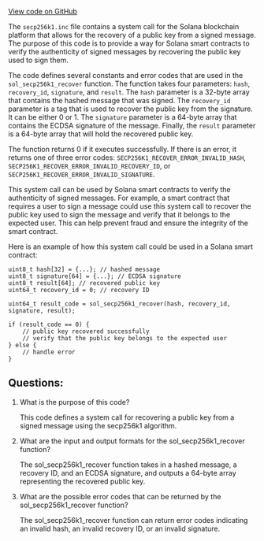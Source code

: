 [View code on GitHub](https://github.com/solana-labs/solana/blob/master/sdk/bpf/c/inc/sol/inc/secp256k1.inc)

The `secp256k1.inc` file contains a system call for the Solana blockchain platform that allows for the recovery of a public key from a signed message. The purpose of this code is to provide a way for Solana smart contracts to verify the authenticity of signed messages by recovering the public key used to sign them.

The code defines several constants and error codes that are used in the `sol_secp256k1_recover` function. The function takes four parameters: `hash`, `recovery_id`, `signature`, and `result`. The `hash` parameter is a 32-byte array that contains the hashed message that was signed. The `recovery_id` parameter is a tag that is used to recover the public key from the signature. It can be either 0 or 1. The `signature` parameter is a 64-byte array that contains the ECDSA signature of the message. Finally, the `result` parameter is a 64-byte array that will hold the recovered public key.

The function returns 0 if it executes successfully. If there is an error, it returns one of three error codes: `SECP256K1_RECOVER_ERROR_INVALID_HASH`, `SECP256K1_RECOVER_ERROR_INVALID_RECOVERY_ID`, or `SECP256K1_RECOVER_ERROR_INVALID_SIGNATURE`.

This system call can be used by Solana smart contracts to verify the authenticity of signed messages. For example, a smart contract that requires a user to sign a message could use this system call to recover the public key used to sign the message and verify that it belongs to the expected user. This can help prevent fraud and ensure the integrity of the smart contract. 

Here is an example of how this system call could be used in a Solana smart contract:

```
uint8_t hash[32] = {...}; // hashed message
uint8_t signature[64] = {...}; // ECDSA signature
uint8_t result[64]; // recovered public key
uint64_t recovery_id = 0; // recovery ID

uint64_t result_code = sol_secp256k1_recover(hash, recovery_id, signature, result);

if (result_code == 0) {
    // public key recovered successfully
    // verify that the public key belongs to the expected user
} else {
    // handle error
}
```
## Questions: 
 1. What is the purpose of this code?
    
    This code defines a system call for recovering a public key from a signed message using the secp256k1 algorithm.

2. What are the input and output formats for the sol_secp256k1_recover function?
    
    The sol_secp256k1_recover function takes in a hashed message, a recovery ID, and an ECDSA signature, and outputs a 64-byte array representing the recovered public key.

3. What are the possible error codes that can be returned by the sol_secp256k1_recover function?
    
    The sol_secp256k1_recover function can return error codes indicating an invalid hash, an invalid recovery ID, or an invalid signature.